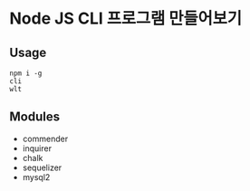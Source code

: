 # Node JS CLI 프로그램 만들어보기

## Usage

```
npm i -g
cli
wlt
```

## Modules

- commender
- inquirer
- chalk
- sequelizer
- mysql2
